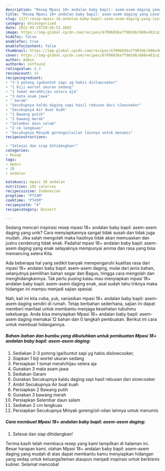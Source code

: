 ```yaml
---
description: "Resep Mpasi 18+ andalan baby bapil: asem-asem daging yang Lezat"
title: "Resep Mpasi 18+ andalan baby bapil: asem-asem daging yang Lezat"
slug: 1127-resep-mpasi-18-andalan-baby-bapil-asem-asem-daging-yang-lezat
category: Uncategorized
date: 2022-05-25T20:56:53.266Z
image: https://img-global.cpcdn.com/recipes/67096036a7f903d6/680x482cq70/mpasi-18-andalan-baby-bapil-asem-asem-daging-foto-resep-utama.jpg
hideToc: false
enableToc: true
enableTocContent: false
thumbnail: https://img-global.cpcdn.com/recipes/67096036a7f903d6/680x482cq70/mpasi-18-andalan-baby-bapil-asem-asem-daging-foto-resep-utama.jpg
cover: https://img-global.cpcdn.com/recipes/67096036a7f903d6/680x482cq70/mpasi-18-andalan-baby-bapil-asem-asem-daging-foto-resep-utama.jpg
author: Admin
authorAv: notfound
ratingvalue: 4.3
reviewcount: 15
recipeingredient:
- "2-3 potong igabuntut sapi yg habis dislowcooker"
- "1 biji wortel ukuran sedang"
- "1 tomat merahhijau selera aja"
- "3 mata asam jawa"
- " Garam"
- "Secukupnya kaldu daging sapi hasil rebusan dari slowcooker"
- "Secukupnya Air buat kuah"
- "2 Bawang putih"
- "3 bawang merah"
- "Selembar daun salam"
- "2 cm lengkuas"
- "Secukupnya Minyak gorengoiloilan lainnya untuk menumis"
recipeinstructions:

- "Selesai dan siap dihidangkan!"
categories:
- Resep
tags:
- mpasi
- 18
- andalan

katakunci: mpasi 18 andalan 
nutrition: 182 calories
recipecuisine: Indonesian
preptime: "PT33M"
cooktime: "PT45M"
recipeyield: "4"
recipecategory: Dessert

---
```





Sedang mencari inspirasi resep mpasi 18+ andalan baby bapil: asem-asem daging yang unik? Cara menyiapkannya sangat tidak susah dan tidak juga mudah. Jika salah mengolah maka hasilnya tidak akan memuaskan dan justru cenderung tidak enak. Padahal mpasi 18+ andalan baby bapil: asem-asem daging yang enak selayaknya mempunyai aroma dan rasa yang bisa memancing selera Kita.





Ada beberapa hal yang sedikit banyak mempengaruhi kualitas rasa dari mpasi 18+ andalan baby bapil: asem-asem daging, mulai dari jenis bahan, selanjutnya pemilihan bahan segar dan Bagus, hingga cara mengolah dan menghidangkannya. Tak perlu pusing kalau mau menyiapkan mpasi 18+ andalan baby bapil: asem-asem daging enak,      asal sudah tahu triknya maka hidangan ini mampu menjadi sajian spesial.





















Nah, kali ini kita coba, yuk, variasikan mpasi 18+ andalan baby bapil: asem-asem daging sendiri di rumah. Tetap berbahan sederhana, sajian ini dapat memberi manfaat untuk membantu menjaga kesehatan tubuhmu sekeluarga. Anda bisa menyiapkan Mpasi 18+ andalan baby bapil: asem-asem daging memakai 12 bahan dan 0 langkah pembuatan. Berikut ini cara untuk membuat hidangannya.

<!--inarticleads1-->

##### Bahan-bahan dan bumbu yang dibutuhkan untuk pembuatan Mpasi 18+ andalan baby bapil: asem-asem daging:

1. Sediakan 2-3 potong iga/buntut sapi yg habis dislowcooker,
1. Siapkan 1 biji wortel ukuran sedang
1. Persiapkan 1 tomat merah/hijau selera aja
1. Gunakan 3 mata asam jawa
1. Sediakan  Garam
1. Gunakan Secukupnya kaldu daging sapi hasil rebusan dari slowcooker
1. Ambil Secukupnya Air buat kuah
1. Persiapkan 2 Bawang putih
1. Gunakan 3 bawang merah
1. Persiapkan Selembar daun salam
1. Sediakan 2 cm lengkuas
1. Persiapkan Secukupnya Minyak goreng/oil-oilan lainnya untuk menumis




<!--inarticleads2-->

##### Cara membuat Mpasi 18+ andalan baby bapil: asem-asem daging:


1. Selesai dan siap dihidangkan!



Terima kasih telah membaca resep yang kami tampilkan di halaman ini. Besar harapan kami, olahan Mpasi 18+ andalan baby bapil: asem-asem daging yang mudah di atas dapat membantu kamu menyiapkan hidangan yang sedap untuk keluarga/teman ataupun menjadi inspirasi untuk berbisnis kuliner. Selamat mencoba!
